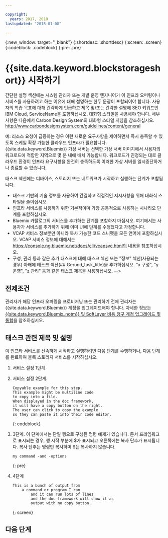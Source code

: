 ```yaml
---

copyright:
  years: 2017, 2018
lastupdated: "2018-01-08"

---
```


{:new_window: target="_blank"}
{:shortdesc: .shortdesc}
{:screen: .screen}
{:codeblock: .codeblock}
{:pre: .pre}


# {{site.data.keyword.blockstorageshort}} 시작하기

간단한 설명 섹션에는 시스템 관리자 또는 개발 운영 엔지니어가 이 인프라 오퍼링이나 서비스를 사용하려고 하는 이유에 대해 설명하는 한두 문장이 포함되어야 합니다.
사용자의 학습 목표에 대해 간략하게 언급하고 제목 및/또는 간략한 설명에 SEO 키워드인 IBM Cloud, ServiceName을 포함하십시오. 대화형 스타일을 사용해야 합니다. 세부사항은 다음에서 Carbon Design System의 대화형 스타일 지침을 참조하십시오. http://www.carbondesignsystem.com/guidelines/content/general 

예: 리소스 요청이 급증하는 경우 이런 새로운 요구사항을 제어하면서 즉시 충족할 수 있도록 스케일 확장 가능한 클라우드 인프라가 필요합니다. {{site.data.keyword.Bluemix}} 가상 서버는 선택한 가상 서버 이미지에서 사용자의 워크로드에 적합한 지역으로 몇 분 내에 배치 가능합니다. 워크로드가 진정되는 대로 클라우드 환경이 인프라 요구사항을 완전히 충족하도록 이러한 가상 서버를 일시중단하거나 종료할 수 있습니다.

태스크 섹션에는 디바이스, 스토리지 또는 네트워크가 시작하고 실행하는 단계가 포함됩니다. 
- 태스크 기반의 기술 정보를 사용하여 간결하고 직접적인 지시사항을 위해 대화식 스타일을 줄이십시오. 
- 인프라 서비스를 사용하기 위한 기본적이며 가장 공통적으로 사용하는 시나리오 단계를 포함하십시오. 
- Bluemix 카탈로그의 서비스를 추가하는 단계를 포함하지 마십시오. 여기에서는 사용자가 서비스를 추가하기 위해 이미 UI에 단계를 수행했다고 가정합니다. 
- VCAP 서비스 정보뿐만 아니라 복사 가능한 코드 스니펫을 모든 언어에 포함하십시오. VCAP 서비스 정보에 대해서는 https://console.ng.bluemix.net/docs/cli/vcapsvc.html의 내용을 참조하십시오. 
- 구성, 관리 등과 같은 추가 태스크에 대해 태스크 섹션 또는 "정보" 섹션(사용되는 경우) 아래에 태스크 섹션(## Gerund_task_title)을 추가하십시오. "x 구성", "y 운영", "z 관리" 등과 같은 태스크 제목을 사용하십시오. -->

## 전제조건
관리자가 해당 인프라 오퍼링을 프로비저닝 또는 관리하기 전에 관리자는 {{site.data.keyword.Bluemix}} 계정을 업그레이드해야 합니다. 자세한 정보는 [{{site.data.keyword.Bluemix_notm}} 및 SoftLayer 비용 청구 계정 업그레이드 및 통합](../docs/admin/softlayerlink.html)을 참조하십시오. 

## 태스크 관련 제목 및 설명
이 인프라 서비스를 신속하게 시작하고 실행하려면 다음 단계를 수행하거나, 다음 단계를 완료하여 블록 스토리지 서비스를 시작하십시오. 

<!-- Use ordered list markup for the step section. For code examples:
- use three backticks ahead of and after the example (```)
- For copyable code snippet, multi-line, include {: codeblock} following the last set of backticks. A copy button will display in framework in output.
- For copyable command, single line, include {: pre} following the last set of backticks. When displayed, it will show "$" at the beginning of the command example and a copy button, but the copy button will include just the command example.
- For non-copyable output snippet, include {: screen} following the last set of backticks.
 -->

1. 서비스 설정 1단계.
2. 서비스 설정 2단계.

	```
	Copyable example for this step.
	This example might be multiline code
	to copy into a file.
	When displayed in the doc framework,
	it will have a copy button on the right.
	The user can click to copy the example
	so they can paste it into their code editor.
	```
	{: codeblock}

3. 3단계. 이 단계에서는 단일 행으로 구성된 명령 예제가 있습니다. 문서 프레임워크로 표시되는 경우, 행 시작 부분에 $가 표시되고 오른쪽에는 복사 단추가 표시됩니다. 복사 단추는 명령만 복사하며 $는 복사하지 않습니다. 

	```
	my command -and -options
	```
	{: pre}

4. 4단계
	```
	This is a bunch of output from
		a command or program I ran
			and it can run lots of lines
			and the doc framework will show it as
			output with no copy button.
	```
	{: screen}

## 다음 단계

